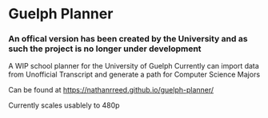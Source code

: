# Guelph Planner

### An offical version has been created by the University and as such the project is no longer under development

A WIP school planner for the University of Guelph
Currently can import data from Unofficial Transcript and generate a path for Computer Science Majors

Can be found at https://nathanrreed.github.io/guelph-planner/



Currently scales usablely to 480p
